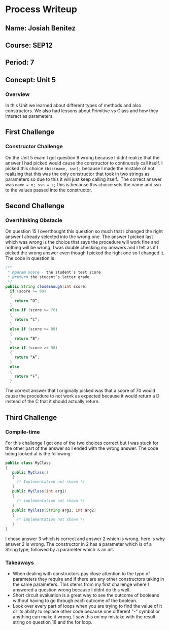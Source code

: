 # Process Writeup

## Name: Josiah Benitez
## Course: SEP12
## Period: 7
## Concept: Unit 5

### Overview

In this Unit we learned about different types of methods and also constructors. We also had lessons about Primitive vs Class and how they interact as parameters.
## First Challenge
### Constructor Challenge

On the Unit 5 exam I got question 9 wrong because I didnt realize that the answer I had picked would cause the constructor to continuosly call itself. I picked this choice `this(name, ssn);` because I made the mistake of not realizing that this was the only constructor that took in two strings as parameters so due to this it will just keep calling itself.. The correct answer was `name = n; ssn = s;` this is because this choice sets the name and ssn to the values passed into the constructor.


## Second Challenge
### Overthinking Obstacle

On question 15 I overthought this question so much that I changed the right answer I already selected into the wrong one. The answer I picked last which was wrong is the choice that says the procedure will work fine and nothing will be wrong, I was double checking my answers and I felt as if I picked the wrong answer even though I picked the right one so I changed it. The code in question is 
```java
/**
 * @param score - the student’s test score
 * @return the student’s letter grade
 */
public String closeEnough(int score)
  if (score >= 60) 
  {
    return “D”;
  } 
  else if (score >= 70) 
  {
    return “C”;
  } 
  else if (score >= 80) 
  {
    return “B”;
  } 
  else if (score >= 90) 
  {
    return “A”;
  } 
  else 
  {
    return “F”;
  }
```
The correct answer that I originally picked was that a score of 70 would cause the procedure to not work as expected because it would return a D instead of the C that it should actually return. 


## Third Challenge
### Compile-time 

For this challenge I got one of the two choices correct but I was stuck for the other part of the answer so I ended with the wrong answer. The code being looked at is the following:
```java
public class MyClass 
{
   public MyClass()
   {
     /* Implementation not shown */
   }
   public MyClass(int arg1) 
   {
     /* implementation not shown */
   }
   public MyClass(String arg1, int arg2) 
   {
     /* implementation not shown */
   }
}
```
I chose answer 3 which is correct and answer 2 which is wrong, here is why answer 2 is wrong. The constructor in 2 has a parameter which is of a String type, followed by a parameter which is an int. 



### Takeaways

* When dealing with constructors pay close attention to the type of parameters they require and if there are any other constructors taking in the same parameters. This stems from my first challenge where I answered a question wrong because I didnt do this well.
* Short circuit evaluation is a great way to see the outcome of booleans without having to go through each outcome of the boolean.
* Look over every part of loops when you are trying to find the value of it or its ability to replace other code because one different "-" symbol or anything can make it wrong. I saw this on my mistake with the result string on question 18 and the for loop.
